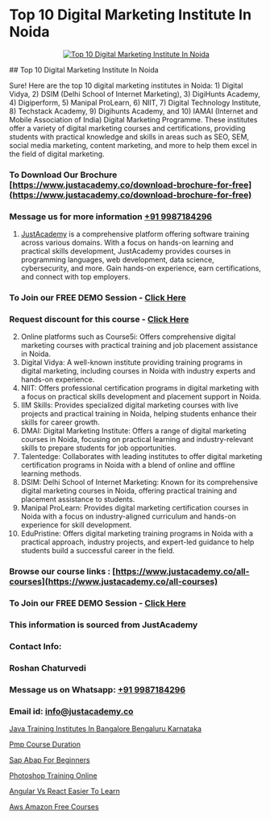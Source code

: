# Top 10 Digital Marketing Institute In Noida

<p align="center">
  <a href="https://justacademy.co/course-detail/digital-marketing">
    <img src="https://justacademy.co/storage2/course_image/1676636720_course_image.webp" alt="Top 10 Digital Marketing Institute In Noida">
  </a>
</p>
## Top 10 Digital Marketing Institute In Noida

Sure! Here are the top 10 digital marketing institutes in Noida: 1) Digital Vidya, 2) DSIM (Delhi School of Internet Marketing), 3) DigiHunts Academy, 4) Digiperform, 5) Manipal ProLearn, 6) NIIT, 7) Digital Technology Institute, 8) Techstack Academy, 9) Digihunts Academy, and 10) IAMAI (Internet and Mobile Association of India) Digital Marketing Programme. These institutes offer a variety of digital marketing courses and certifications, providing students with practical knowledge and skills in areas such as SEO, SEM, social media marketing, content marketing, and more to help them excel in the field of digital marketing.
### To Download Our Brochure [https://www.justacademy.co/download-brochure-for-free](https://www.justacademy.co/download-brochure-for-free)
### Message us for more information [+91 9987184296](https://api.whatsapp.com/send?phone=919987184296)

1) [JustAcademy](https://justacademy.co) is a comprehensive platform offering software training across various domains. With a focus on hands-on learning and practical skills development, JustAcademy provides courses in programming languages, web development, data science, cybersecurity, and more. Gain hands-on experience, earn certifications, and connect with top employers.

### To Join our FREE DEMO Session - [Click Here](https://www.justacademy.co/register-for-course-demo/)
### Request discount for this course - [Click Here](https://justacademy.co/contact-us/)

2) Online platforms such as Course5i: Offers comprehensive digital marketing courses with practical training and job placement assistance in Noida.
3) Digital Vidya: A well-known institute providing training programs in digital marketing, including courses in Noida with industry experts and hands-on experience.
4) NIIT: Offers professional certification programs in digital marketing with a focus on practical skills development and placement support in Noida.
5) IIM Skills: Provides specialized digital marketing courses with live projects and practical training in Noida, helping students enhance their skills for career growth.
6) DMAI: Digital Marketing Institute: Offers a range of digital marketing courses in Noida, focusing on practical learning and industry-relevant skills to prepare students for job opportunities.
7) Talentedge: Collaborates with leading institutes to offer digital marketing certification programs in Noida with a blend of online and offline learning methods.
8) DSIM: Delhi School of Internet Marketing: Known for its comprehensive digital marketing courses in Noida, offering practical training and placement assistance to students.
9) Manipal ProLearn: Provides digital marketing certification courses in Noida with a focus on industry-aligned curriculum and hands-on experience for skill development.
10) EduPristine: Offers digital marketing training programs in Noida with a practical approach, industry projects, and expert-led guidance to help students build a successful career in the field.

### Browse our course links : [https://www.justacademy.co/all-courses](https://www.justacademy.co/all-courses) 
### To Join our FREE DEMO Session - [Click Here](https://www.justacademy.co/register-for-course-demo)


### This information is sourced from JustAcademy
### Contact Info:
### Roshan Chaturvedi
### Message us on Whatsapp: [+91 9987184296](https://api.whatsapp.com/send?phone=919987184296)
### Email id: [info@justacademy.co](mailto:info@justacademy.co)
                
[Java Training Institutes In Bangalore Bengaluru Karnataka](https://www.linkedin.com/pulse/java-training-institutes-bangalore-bengaluru-karnataka-5jure?trackingId=MNUEOTAnFukK2FZwtAmoPg%3D%3D&lipi=urn%3Ali%3Apage%3Ad_flagship3_company_admin%3Bjmi5U8HnRnGuyDtWTpE8KQ%3D%3D)

[Pmp Course Duration](https://www.linkedin.com/pulse/pmp-course-duration-justacademy-mumbai-qhk8c?trackingId=TpZjs2dr7wmNLrk%2FNdpKKQ%3D%3D&lipi=urn%3Ali%3Apage%3Ad_flagship3_showcase_admin%3B4hzOhjOyRsS4BMzXWRzbRw%3D%3D)

[Sap Abap For Beginners](https://medium.com/@shivamja27/sap-abap-for-beginners-6b1d97294496)

[Photoshop Training Online](https://medium.com/@mahi3106/photoshop-training-online-716307834fbf)

[Angular Vs React Easier To Learn](https://justacademyin.github.io/Articles/Angular-Vs-React-Easier-To-Learn)

[Aws Amazon Free Courses](https://justacademyin.github.io/justacademy/aws-amazon-free-courses)

